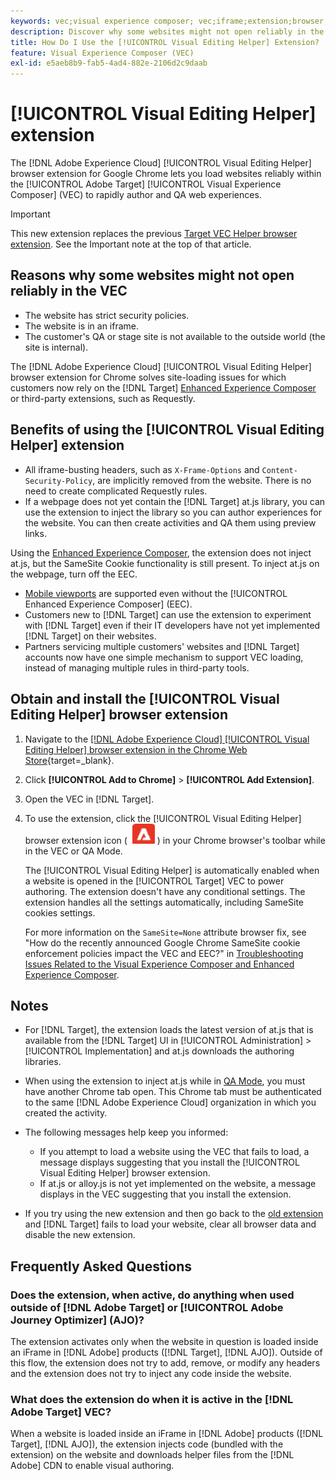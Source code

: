 ```yaml
---
keywords: vec;visual experience composer; vec;iframe;extension;browser;faq
description: Discover why some websites might not open reliably in the [!UICONTROL Visual Experience Composer] (VEC). The [!UICONTROL Visual Editing Helper] browser extension lets you load websites reliably within the VEC.
title: How Do I Use the [!UICONTROL Visual Editing Helper] Extension?
feature: Visual Experience Composer (VEC)
exl-id: e5aeb8b9-fab5-4ad4-882e-2106d2c9daab
---
```

# [!UICONTROL Visual Editing Helper] extension

The [!DNL Adobe Experience Cloud] [!UICONTROL Visual Editing Helper] browser extension for Google Chrome lets you load websites reliably within the [!UICONTROL Adobe Target] [!UICONTROL Visual Experience Composer] (VEC) to rapidly author and QA web experiences. 

>[!IMPORTANT]
>
>This new extension replaces the previous [Target VEC Helper browser extension](/help/main/c-experiences/c-visual-experience-composer/r-troubleshoot-composer/vec-helper-browser-extension.md). See the Important note at the top of that article.

## Reasons why some websites might not open reliably in the VEC

* The website has strict security policies.
* The website is in an iframe.
* The customer's QA or stage site is not available to the outside world (the site is internal).

The [!DNL Adobe Experience Cloud] [!UICONTROL Visual Editing Helper] browser extension for Chrome solves site-loading issues for which customers now rely on the [!DNL Target] [Enhanced Experience Composer](/help/main/administrating-target/visual-experience-composer-set-up.md#eec) or third-party extensions, such as Requestly.

## Benefits of using the [!UICONTROL Visual Editing Helper] extension

* All iframe-busting headers, such as `X-Frame-Options` and `Content-Security-Policy`, are implicitly removed from the website. There is no need to create complicated Requestly rules.
* If a webpage does not yet contain the [!DNL Target] at.js library, you can use the extension to inject the library so you can author experiences for the website. You can then create activities and QA them using preview links.

Using the [Enhanced Experience Composer](/help/main/administrating-target/visual-experience-composer-set-up.md#eec), the extension does not inject at.js, but the SameSite Cookie functionality is still present. To inject at.js on the webpage, turn off the EEC.

* [Mobile viewports](/help/main/c-experiences/c-visual-experience-composer/mobile-viewports.md) are supported even without the [!UICONTROL Enhanced Experience Composer] (EEC).
* Customers new to [!DNL Target] can use the extension to experiment with [!DNL Target] even if their IT developers have not yet implemented [!DNL Target] on their websites.
* Partners servicing multiple customers' websites and [!DNL Target] accounts now have one simple mechanism to support VEC loading, instead of managing multiple rules in third-party tools.

## Obtain and install the [!UICONTROL Visual Editing Helper] browser extension

1. Navigate to the [[!DNL Adobe Experience Cloud] [!UICONTROL Visual Editing Helper] browser extension in the Chrome Web Store](https://chrome.google.com/webstore/detail/adobe-experience-cloud-vi/kgmjjkfjacffaebgpkpcllakjifppnca){target=_blank}.
1. Click **[!UICONTROL Add to Chrome]** > **[!UICONTROL Add Extension]**.
1. Open the VEC in [!DNL Target].
1. To use the extension, click the [!UICONTROL Visual Editing Helper] browser extension icon ( ![Visual Editing Extension icon](/help/main/c-experiences/c-visual-experience-composer/r-troubleshoot-composer/assets/visual-editing-helper.png) ) in your Chrome browser's toolbar while in the VEC or QA Mode.

   The [!UICONTROL Visual Editing Helper] is automatically enabled when a website is opened in the [!UICONTROL Target] VEC to power authoring. The extension doesn't have any conditional settings. The extension handles all the settings automatically, including SameSite cookies settings.

   For more information on the `SameSite=None` attribute browser fix, see "How do the recently announced Google Chrome SameSite cookie enforcement policies impact the VEC and EEC?" in [Troubleshooting Issues Related to the Visual Experience Composer and Enhanced Experience Composer](/help/main/c-experiences/c-visual-experience-composer/r-troubleshoot-composer/issues-related-to-the-visual-experience-composer-vec-and-enhanced-experience-composer-eec.md).

## Notes

* For [!DNL Target], the extension loads the latest version of at.js that is available from the [!DNL Target] UI in [!UICONTROL Administration] > [!UICONTROL Implementation] and at.js downloads the authoring libraries.
* When using the extension to inject at.js while in [QA Mode](/help/main/c-activities/c-activity-qa/activity-qa.md), you must have another Chrome tab open. This Chrome tab must be authenticated to the same [!DNL Adobe Experience Cloud] organization in which you created the activity.
* The following messages help keep you informed:

  * If you attempt to load a website using the VEC that fails to load, a message displays suggesting that you install the [!UICONTROL Visual Editing Helper] browser extension.
  * If at.js or alloy.js is not yet implemented on the website, a message displays in the VEC suggesting that you install the extension.
* If you try using the new extension and then go back to the [old extension](/help/main/c-experiences/c-visual-experience-composer/r-troubleshoot-composer/vec-helper-browser-extension.md) and [!DNL Target] fails to load your website, clear all browser data and disable the new extension.

## Frequently Asked Questions

### Does the extension, when active, do anything when used outside of [!DNL Adobe Target] or [!UICONTROL Adobe Journey Optimizer] (AJO)?

The extension activates only when the website in question is loaded inside an iFrame in [!DNL Adobe] products ([!DNL Target], [!DNL AJO]). Outside of this flow, the extension does not try to add, remove, or modify any headers and the extension does not try to inject any code inside the website.
 
### What does the extension do when it is active in the [!DNL Adobe Target] VEC?

When a website is loaded inside an iFrame in [!DNL Adobe] products ([!DNL Target], [!DNL AJO]), the extension injects code (bundled with the extension) on the website and downloads helper files from the [!DNL Adobe] CDN to enable visual authoring.
